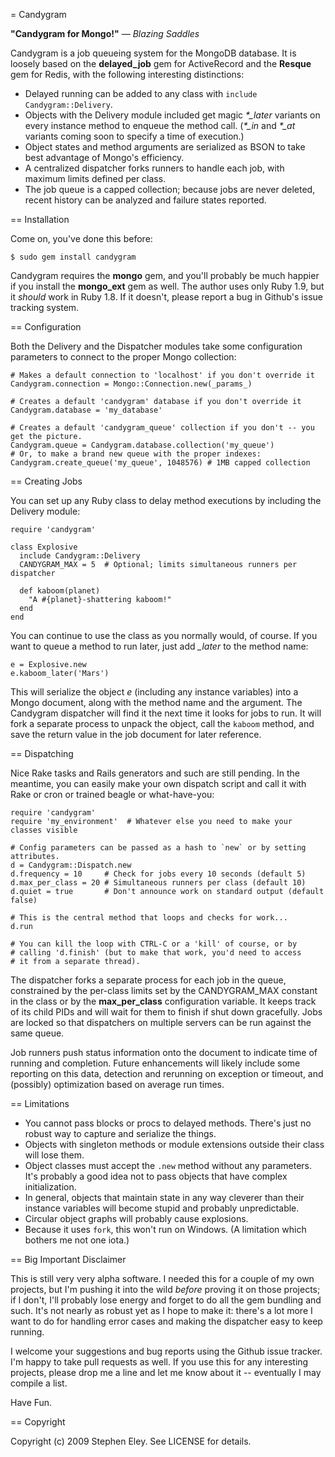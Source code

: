 = Candygram

__"Candygram for Mongo!"__ — _Blazing Saddles_

Candygram is a job queueing system for the MongoDB database.  It is loosely based on the **delayed_job** gem for ActiveRecord and the **Resque** gem for Redis, with the following interesting distinctions:

* Delayed running can be added to any class with `include Candygram::Delivery`.
* Objects with the Delivery module included get magic _*\_later_ variants on every instance method to enqueue the method call.  (_*\_in_ and _*\_at_ variants coming soon to specify a time of execution.)
* Object states and method arguments are serialized as BSON to take best advantage of Mongo's efficiency.
* A centralized dispatcher forks runners to handle each job, with maximum limits defined per class.
* The job queue is a capped collection; because jobs are never deleted, recent history can be analyzed and failure states reported.

== Installation

Come on, you've done this before:

    $ sudo gem install candygram
    
Candygram requires the **mongo** gem, and you'll probably be much happier if you install the **mongo\_ext** gem as well. The author uses only Ruby 1.9, but it _should_ work in Ruby 1.8.  If it doesn't, please report a bug in Github's issue tracking system.

== Configuration

Both the Delivery and the Dispatcher modules take some configuration
parameters to connect to the proper Mongo collection:
    
    # Makes a default connection to 'localhost' if you don't override it
    Candygram.connection = Mongo::Connection.new(_params_)  
    
    # Creates a default 'candygram' database if you don't override it
    Candygram.database = 'my_database'
    
    # Creates a default 'candygram_queue' collection if you don't -- you get the picture.
    Candygram.queue = Candygram.database.collection('my_queue')
    # Or, to make a brand new queue with the proper indexes:
    Candygram.create_queue('my_queue', 1048576) # 1MB capped collection
    
== Creating Jobs

You can set up any Ruby class to delay method executions by including the Delivery module: 
  
    require 'candygram'
    
    class Explosive
      include Candygram::Delivery  
      CANDYGRAM_MAX = 5  # Optional; limits simultaneous runners per dispatcher

      def kaboom(planet)
        "A #{planet}-shattering kaboom!"
      end
    end

You can continue to use the class as you normally would, of course.  If you want to queue a method to run later, just add _\_later_ to the method name:

    e = Explosive.new
    e.kaboom_later('Mars')

This will serialize the object _e_ (including any instance variables) into a Mongo document, along with the method name and the argument.  The Candygram dispatcher will find it the next time it looks for jobs to run.  It will fork a separate process to unpack the object, call the `kaboom` method, and save the return value in the job document for later reference.

== Dispatching

Nice Rake tasks and Rails generators and such are still pending.  In the meantime, you can easily make your own dispatch script and call it with Rake or cron or trained beagle or what-have-you:

    require 'candygram'
    require 'my_environment'  # Whatever else you need to make your classes visible
    
    # Config parameters can be passed as a hash to `new` or by setting attributes.
    d = Candygram::Dispatch.new  
    d.frequency = 10     # Check for jobs every 10 seconds (default 5)
    d.max_per_class = 20 # Simultaneous runners per class (default 10)
    d.quiet = true       # Don't announce work on standard output (default false)
    
    # This is the central method that loops and checks for work...
    d.run
    
    # You can kill the loop with CTRL-C or a 'kill' of course, or by
    # calling 'd.finish' (but to make that work, you'd need to access 
    # it from a separate thread).

The dispatcher forks a separate process for each job in the queue, constrained by the per-class limits set by the CANDYGRAM_MAX constant in the class or by the **max\_per\_class** configuration variable.  It keeps track of its child PIDs and will wait for them to finish if shut down gracefully.  Jobs are locked so that dispatchers on multiple servers can be run against the same queue.

Job runners push status information onto the document to indicate time of running and completion.  Future enhancements will likely include some reporting on this data, detection and rerunning on exception or timeout, and (possibly) optimization based on average run times.
  
== Limitations

* You cannot pass blocks or procs to delayed methods.  There's just no robust way to capture and serialize the things.
* Objects with singleton methods or module extensions outside their class will lose them.
* Object classes must accept the `.new` method without any parameters.  It's probably a good idea not to pass objects that have complex initialization.
* In general, objects that maintain state in any way cleverer than their instance variables will become stupid and probably unpredictable.
* Circular object graphs will probably cause explosions.
* Because it uses `fork`, this won't run on Windows.  (A limitation which bothers me not one iota.)

== Big Important Disclaimer

This is still very very alpha software.  I needed this for a couple of my own projects, but I'm pushing it into the wild _before_ proving it on those projects; if I don't, I'll probably lose energy and forget to do all the gem bundling and such.  It's not nearly as robust yet as I hope to make it: there's a lot more I want to do for handling error cases and making the dispatcher easy to keep running.

I welcome your suggestions and bug reports using the Github issue tracker.  I'm happy to take pull requests as well.  If you use this for any interesting projects, please drop me a line and let me know about it -- eventually I may compile a list.

Have Fun.


== Copyright

Copyright (c) 2009 Stephen Eley. See LICENSE for details.
